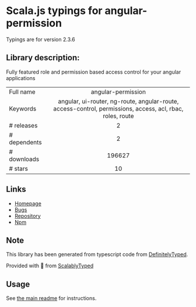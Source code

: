 
# Scala.js typings for angular-permission

Typings are for version 2.3.6

## Library description:
Fully featured role and permission based access control for your angular applications

|                    |                 |
| ------------------ | :-------------: |
| Full name          | angular-permission |
| Keywords           | angular, ui-router, ng-route, angular-route, access-control, permissions, access, acl, rbac, roles, route |
| # releases         | 2 |
| # dependents       | 2 |
| # downloads        | 196627 |
| # stars            | 10 |

## Links
- [Homepage](https://github.com/Narzerus/angular-permission)
- [Bugs](https://github.com/Narzerus/angular-permission/issues)
- [Repository](https://github.com/Narzerus/angular-permission)
- [Npm](https://www.npmjs.com/package/angular-permission)
    


## Note
This library has been generated from typescript code from [DefinitelyTyped](https://definitelytyped.org).

Provided with :purple_heart: from [ScalablyTyped](https://github.com/oyvindberg/ScalablyTyped)

## Usage
See [the main readme](../../readme.md) for instructions.


